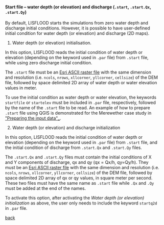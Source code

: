 #### Start file – water depth (or elevation) and discharge (`.start`, `.start.Qx`, `.start.Qy`)

By default, LISFLOOD starts the simulations from zero water depth and discharge initial conditions. However, it is possible to have user-defined initial condition for water depth (or elevation) and discharge (2D maps). 

1. Water depth (or elevation) initialisation. 

In this option, LISFLOOD reads the initial condition of water depth or elevation (depending on the keyword used in `.par` file) from `.start` file, while using zero discharge initial condition. 

The `.start` file must be an [Esri ASCII raster file](https://desktop.arcgis.com/en/arcmap/10.3/manage-data/raster-and-images/esri-ascii-raster-format.htm) with the same dimension and resolution (i.e. `ncols`, `nrows`, `xllcorner`, `yllcorner`, `cellsize`) of the DEM file, followed by space delimited 2D array of water depth or water elevation values in meter. 
  
To use the initial condition as water depth or water elevation, the keywords `startfile` or `startelev` must be included in `.par` file, respectively, followed by the name of the `.start` file to be read. An example of how to prepare `.start` file using QGIS is demonstrated for the Merewether case study in ["Preparing the input data"_](/Merewether2.md). 

2. Water depth (or elevation) and discharge initialization

In this option, LISFLOOD reads the initial condition of water depth or elevation (depending on the keyword used in `.par` file) from `.start` file, and the initial condition of discharge from `.start.Qx` and `.start.Qy` files. 
   
 The `.start.Qx` and `.start.Qy` files must contain the initial conditions of X and Y components of discharge, qx and qy (qx = Qx/h, qy=Qy/h). They must be an [Esri ASCII raster file](https://desktop.arcgis.com/en/arcmap/10.3/manage-data/raster-and-images/esri-ascii-raster-format.htm) with the same dimension and resolution (i.e. `ncols`, `nrows`, `xllcorner`, `yllcorner`, `cellsize`) of the DEM file, followed by space delimited 2D array of qx or qy values, in square meter per second. These two files must have the same name as `.start` file while `.Qx` and `.Qy` must be added at the end of the names.
  
To activate this option, after activating the *Water depth (or elevation) initialization* as above, the user only needs to include the keyword `startq2d` in `.par` file. 



[back](/Merewether1.md)
